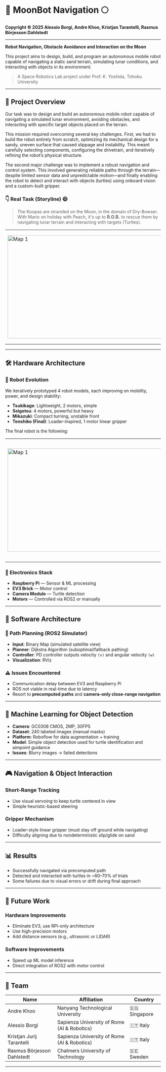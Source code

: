 # 🤖 MoonBot Navigation 🌕

**Copyright © 2025 Alessio Borgi, Andre Khoo, Kristjan Tarantelli, Rasmus Börjesson Dahlstedt**

---

**Robot Navigation, Obstacle Avoidance and Interaction on the Moon**

This project aims to design, build, and program an autonomous mobile robot capable of navigating a static sand terrain, simulating lunar conditions, and interacting with objects in its environment. 

> A Space Robotics Lab project under Prof. K. Yoshida, Tohoku University  
---

## 🚀 Project Overview

Our task was to design and build an autonomous mobile robot capable of navigating a simulated lunar environment, avoiding obstacles, and interacting with specific target objects placed on the terrain.

This mission required overcoming several key challenges. First, we had to build the robot entirely from scratch, optimizing its mechanical design for a sandy, uneven surface that caused slippage and instability. This meant carefully selecting components, configuring the drivetrain, and iteratively refining the robot’s physical structure.

The second major challenge was to implement a robust navigation and control system. This involved generating reliable paths through the terrain—despite limited sensor data and unpredictable motion—and finally enabling the robot to detect and interact with objects (turtles) using onboard vision and a custom-built gripper.

### 👇 Real Task (Storyline) 😄
> The Koopas are stranded on the Moon, in the domain of Dry-Bowser. With Mario on holiday with Peach, it's up to **R.O.B.** to rescue them by navigating lunar terrain and interacting with targets (Turtles).
<p align="center">
  <table>
    <tr>
      <td>
        <img width="616" height="333" alt="Map 1" src="https://github.com/user-attachments/assets/6b826c1c-890a-459f-9874-bbda8fe49c25" />
      </td>
      <td>
        <img width="676" height="362" alt="Map 2" src="https://github.com/user-attachments/assets/16d7b243-25c1-47a4-8a33-423a71570960" />
      </td>
    </tr>
  </table>
</p>


---

## 🛠️ Hardware Architecture

### 🤖 Robot Evolution
We iteratively prototyped 4 robot models, each improving on mobility, power, and design stability:
- **Tsukikage**: Lightweight, 2 motors, simple
- **Seigetsu**: 4 motors, powerful but heavy
- **Mikazuki**: Compact turning, unstable front
- **Tenshiko (Final)**: Loader-inspired, 1 motor linear gripper

The final robot is the following: 

<p align="center">
  <table>
    <tr>
      <td>
        <img width="616" height="333" alt="Map 1" src="https://github.com/user-attachments/assets/edbd2462-bbca-4bbe-8247-a54c02609f8b" />
      </td>
      <td>
        <img width="616" height="333" alt="Map 1" src="https://github.com/user-attachments/assets/4910935e-200a-46f1-b29a-f84ce77ce710" />
        
      </td>
    </tr>
  </table>
</p>

### 🧠 Electronics Stack
- **Raspberry Pi** — Sensor & ML processing
- **EV3 Brick** — Motor control
- **Camera Module** — Turtle detection
- **Motors** — Controlled via ROS2 or manually

---

## 📡 Software Architecture

### 🧭 Path Planning (ROS2 Simulator)
- **Input**: Binary Map (simulated satellite view)
- **Planner**: Dijkstra Algorithm (suboptimal/fallback pathing)
- **Controller**: PD controller outputs velocity `(v)` and angular velocity `(w)`
- **Visualization**: RViz

### ⚠️ Issues Encountered
- Communication delay between EV3 and Raspberry Pi
- ROS not viable in real-time due to latency
- Resort to **precomputed paths** and **camera-only close-range navigation**

---

## 🧠 Machine Learning for Object Detection

- **Camera**: GC0308 CMOS, 2MP, 30FPS
- **Dataset**: 240 labeled images (manual masks)
- **Platform**: Roboflow for data augmentation + training
- **Model**: Simple object detection used for turtle identification and aimpoint guidance
- **Issues**: Blurry images → failed detections

---

## 🎮 Navigation & Object Interaction

### Short-Range Tracking
- Use visual servoing to keep turtle centered in view
- Simple heuristic-based steering

### Gripper Mechanism
- Loader-style linear gripper (must stay off ground while navigating)
- Difficulty aligning due to nondeterministic slip/glide on sand

---

## 📊 Results

- Successfully navigated via precomputed path
- Detected and interacted with turtles in ~60–70% of trials
- Some failures due to visual errors or drift during final approach

---

## 🔭 Future Work

### Hardware Improvements
- Eliminate EV3, use RPi-only architecture
- Use high-precision motors
- Add distance sensors (e.g., ultrasonic or LIDAR)

### Software Improvements
- Speed up ML model inference
- Direct integration of ROS2 with motor control

---

## 👥 Team

| Name                         | Affiliation                                | Country |
|------------------------------|---------------------------------------------|---------|
| Andre Khoo                  | Nanyang Technological University            | 🇸🇬 Singapore |
| Alessio Borgi               | Sapienza University of Rome (AI & Robotics) | 🇮🇹 Italy |
| Kristjan Jurij Tarantelli   | Sapienza University of Rome (AI & Robotics) | 🇮🇹 Italy |
| Rasmus Börjesson Dahlstedt | Chalmers University of Technology           | 🇸🇪 Sweden |

---
